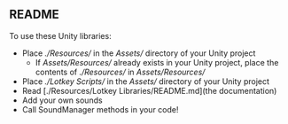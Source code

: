## README

To use these Unity libraries:
- Place *./Resources/* in the *Assets/* directory of your Unity project 
  - If *Assets/Resources/* already exists in your Unity project, place the contents of *./Resources/* in *Assets/Resources/*
- Place *./Lotkey Scripts/* in the *Assets/* directory of your Unity project
- Read [./Resources/Lotkey Libraries/README.md](the documentation)
- Add your own sounds
- Call SoundManager methods in your code! 
